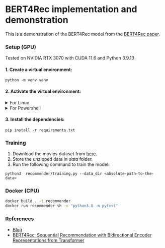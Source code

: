 # BERT4Rec implementation and demonstration

This is a demonstration of the BERT4Rec model from the [BERT4Rec paper](https://arxiv.org/abs/1904.06690).

### Setup (GPU)

Tested on NVIDIA RTX 3070 with CUDA 11.6 and Python 3.9.13

#### 1. Create a virtual environment:

```
python -m venv venv
```

#### 2. Activate the virtual environment:

<details>
  <summary>For Linux</summary>

  ```
  source venv/bin/activate
  ```

</details>

<details>
  <summary>For Powershell</summary>

  ```
  .\venv\Scripts\activate
  ```

</details>

#### 3. Install the dependencies:

```
pip install -r requirements.txt
```

### Training

1. Download the movies dataset from [here](https://grouplens.org/datasets/movielens/25m/).
2. Store the unzipped data in *data* folder.
3. Run the following command to train the model:

```
python3  recommender/training.py --data_dir <absolute-path-to-the-data>
```

### Docker (CPU)

```bash
docker build . -t recommender
docker run recommender sh -c "python3.8 -m pytest"
```

### References

- [Blog](https://towardsdatascience.com/build-your-own-movie-recommender-system-using-bert4rec-92e4e34938c5)
- [BERT4Rec: Sequential Recommendation with Bidirectional
  Encoder Representations from Transformer](https://arxiv.org/abs/1904.06690)
